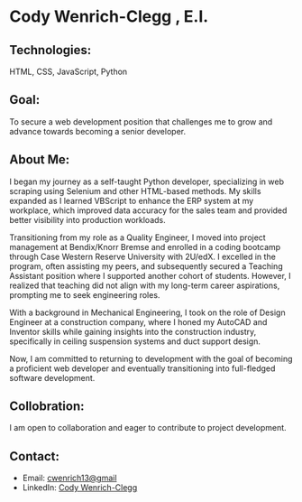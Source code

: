 # Cody Wenrich-Clegg , E.I.
  

## Technologies: 
 HTML, CSS, JavaScript, Python 

## Goal: 
 To secure a web development position that challenges me to grow and advance towards becoming a senior developer. 

## About Me: 
 I began my journey as a self-taught Python developer, specializing in web scraping using Selenium and other HTML-based methods. My skills expanded as I learned VBScript to enhance the ERP system at my workplace, which improved data accuracy for the sales team and provided better visibility into production workloads. 

Transitioning from my role as a Quality Engineer, I moved into project management at Bendix/Knorr Bremse and enrolled in a coding bootcamp through Case Western Reserve University with 2U/edX. I excelled in the program, often assisting my peers, and subsequently secured a Teaching Assistant position where I supported another cohort of students. However, I realized that teaching did not align with my long-term career aspirations, prompting me to seek engineering roles. 

With a background in Mechanical Engineering, I took on the role of Design Engineer at a construction company, where I honed my AutoCAD and Inventor skills while gaining insights into the construction industry, specifically in ceiling suspension systems and duct support design. 

Now, I am committed to returning to development with the goal of becoming a proficient web developer and eventually transitioning into full-fledged software development. 

## Collobration: 
 I am open to collaboration and eager to contribute to project development. 

## Contact: 
- Email: <cwenrich13@gmail>
- LinkedIn: [Cody Wenrich-Clegg](https://www.linkedin.com/in/cody-wenrich-clegg-864733254/)
